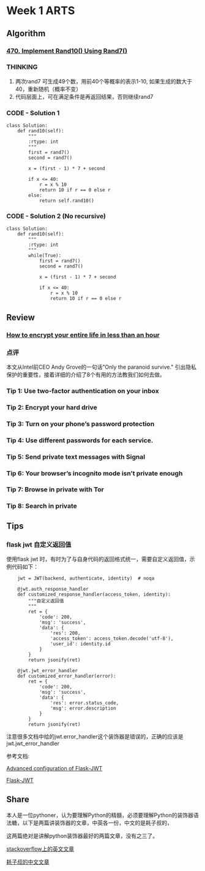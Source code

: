 # **Week 1 ARTS**

## **Algorithm**

### [470. Implement Rand10() Using Rand7()](https://leetcode.com/problems/implement-rand10-using-rand7/description/)

### THINKING
1) 两次rand7 可生成49个数，用前40个等概率的表示1-10, 如果生成的数大于40，重新随机（概率不变）
2) 代码层面上，可在满足条件是再返回结果，否则继续rand7

### CODE - Solution 1
```
class Solution:
    def rand10(self):
        """
        :rtype: int
        """
        first = rand7()
        second = rand7()

        x = (first - 1) * 7 + second

        if x <= 40:
            r = x % 10
            return 10 if r == 0 else r
        else:
            return self.rand10()
```

### CODE - Solution 2 (No recursive)
```
class Solution:
    def rand10(self):
        """
        :rtype: int
        """
        while(True):
            first = rand7()
            second = rand7()

            x = (first - 1) * 7 + second

            if x <= 40:
                r = x % 10
                return 10 if r == 0 else r

```

## **Review**

### [How to encrypt your entire life in less than an hour](https://medium.freecodecamp.org/tor-signal-and-beyond-a-law-abiding-citizens-guide-to-privacy-1a593f2104c3)

### 点评

本文从Intel前CEO Andy Grove的一句话"Only the paranoid survive." 引出隐私保护的重要性，接着详细的介绍了8个有用的方法教我们如何去做。

### Tip 1: Use two-factor authentication on your inbox

### Tip 2: Encrypt your hard drive

### Tip 3: Turn on your phone’s password protection

### Tip 4: Use different passwords for each service.

### Tip 5: Send private text messages with Signal

### Tip 6: Your browser’s incognito mode isn’t private enough

### Tip 7: Browse in private with Tor

### Tip 8: Search in private

## **Tips**

### flask jwt 自定义返回值

使用flask jwt 时，有时为了与自身代码的返回格式统一，需要自定义返回值，示例代码如下：

```
    jwt = JWT(backend, authenticate, identity)  # noqa

    @jwt.auth_response_handler
    def customized_response_handler(access_token, identity):
        """自定义返回值
        """
        ret = {
            'code': 200,
            'msg': 'success',
            'data': {
                'res': 200,
                'access_token': access_token.decode('utf-8'),
                'user_id': identity.id
            }
        }
        return jsonify(ret)

    @jwt.jwt_error_handler
    def customized_error_handler(error):
        ret = {
            'code': 200,
            'msg': 'success',
            'data': {
                'res': error.status_code,
                'msg': error.description
            }
        }
        return jsonify(ret)
```
注意很多文档中给的jwt.error_handler这个装饰器是错误的，正确的应该是jwt.jwt_error_handler

参考文档:

[Advanced configuration of Flask-JWT](http://blog.tecladocode.com/learn-python-advanced-configuration-of-flask-jwt/)

[Flask-JWT](https://pythonhosted.org/Flask-JWT/)

## **Share**

本人是一位pythoner，认为要理解Python的精髓，必须要理解Python的装饰器语法糖，以下是两篇讲装饰器的文章，中英各一份，中文的是耗子叔的，

这两篇绝对是讲解python装饰器最好的两篇文章，没有之三了。

[stackoverflow上的英文文章](http://stackoverflow.com/questions/739654/how-can-i-make-a-chain-of-function-decorators-in-python)

[耗子叔的中文文章](https://coolshell.cn/articles/11265.html)
